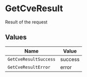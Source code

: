 # GetCveResult

Result of the request


## Values

| Name                  | Value                 |
| --------------------- | --------------------- |
| `GetCveResultSuccess` | success               |
| `GetCveResultError`   | error                 |